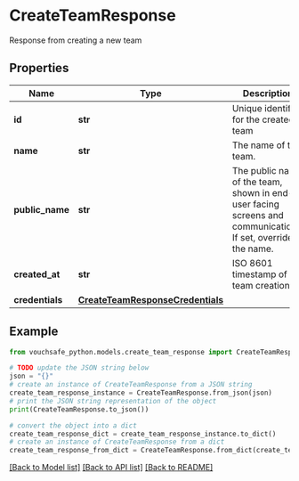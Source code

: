 # CreateTeamResponse

Response from creating a new team

## Properties

Name | Type | Description | Notes
------------ | ------------- | ------------- | -------------
**id** | **str** | Unique identifier for the created team | 
**name** | **str** | The name of the team. | 
**public_name** | **str** | The public name of the team, shown in end-user facing screens and communications. If set, overrides the name. | [optional] 
**created_at** | **str** | ISO 8601 timestamp of team creation | 
**credentials** | [**CreateTeamResponseCredentials**](CreateTeamResponseCredentials.md) |  | 

## Example

```python
from vouchsafe_python.models.create_team_response import CreateTeamResponse

# TODO update the JSON string below
json = "{}"
# create an instance of CreateTeamResponse from a JSON string
create_team_response_instance = CreateTeamResponse.from_json(json)
# print the JSON string representation of the object
print(CreateTeamResponse.to_json())

# convert the object into a dict
create_team_response_dict = create_team_response_instance.to_dict()
# create an instance of CreateTeamResponse from a dict
create_team_response_from_dict = CreateTeamResponse.from_dict(create_team_response_dict)
```
[[Back to Model list]](../README.md#documentation-for-models) [[Back to API list]](../README.md#documentation-for-api-endpoints) [[Back to README]](../README.md)


